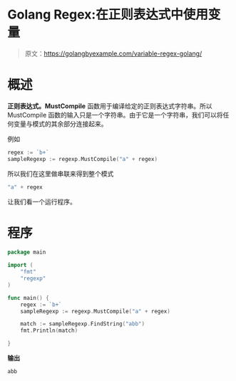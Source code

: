# Golang Regex:在正则表达式中使用变量

> 原文：<https://golangbyexample.com/variable-regex-golang/>

# **概述**

**正则表达式。MustCompile** 函数用于编译给定的正则表达式字符串。所以 MustCompile 函数的输入只是一个字符串。由于它是一个字符串，我们可以将任何变量与模式的其余部分连接起来。

例如

```go
regex := `b+`
sampleRegexp := regexp.MustCompile("a" + regex)
```

所以我们在这里做串联来得到整个模式

```go
"a" + regex
```

让我们看一个运行程序。

# **程序**

```go
package main

import (
	"fmt"
	"regexp"
)

func main() {
	regex := `b+`
	sampleRegexp := regexp.MustCompile("a" + regex)

	match := sampleRegexp.FindString("abb")
	fmt.Println(match)

}
```

**输出**

```go
abb
```